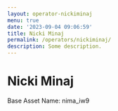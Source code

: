 ```yaml
---
layout: operator-nickiminaj
menu: true
date: '2023-09-04 09:06:59'
title: Nicki Minaj
permalink: /operators/nickiminaj/
description: Some description.
---
```


# Nicki Minaj

Base Asset Name: nima_iw9